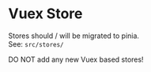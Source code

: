 # Vuex Store

Stores should / will be migrated to pinia.  
See: `src/stores/`

DO NOT add any new Vuex based stores!
